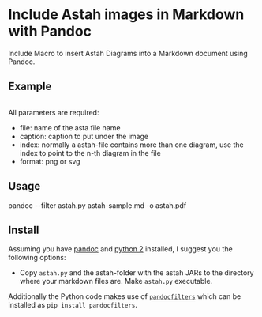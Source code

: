 Include Astah images in Markdown with Pandoc
============================================
Include Macro to insert Astah Diagrams into a Markdown document using Pandoc.

Example
-------
```{.astah file="designs/Sample.asta" caption="This is the caption" index=1 format="png"}
```

All parameters are required:
* file:     name of the asta file name
* caption:  caption to put under the image
* index:    normally a astah-file contains more than one diagram, use the index to point to the n-th diagram in the file
* format:   png or svg

Usage
-----
pandoc --filter astah.py astah-sample.md -o astah.pdf

Install
-------
Assuming you have [pandoc](http://pandoc.org/) and [python
2](https://www.python.org/) installed, I suggest you the following
options:

-   Copy `astah.py` and the astah-folder with the astah JARs to the directory where your markdown
    files are. Make `astah.py` executable.

Additionally the Python code makes use of
[`pandocfilters`](http://pandoc.org/scripting.html#but-i-dont-want-to-learn-haskell)
which can be installed as `pip install pandocfilters`.
